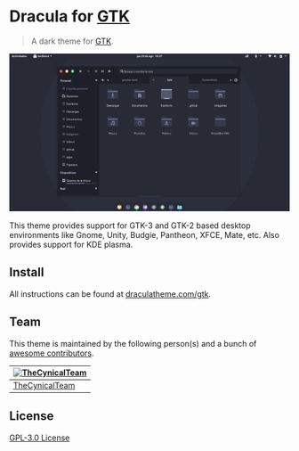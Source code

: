 ﻿# Dracula for [GTK](https://www.gtk.org/)

> A dark theme for [GTK](https://www.gtk.org/).

![Screenshot](./screenshot.png)

This theme provides support for GTK-3 and GTK-2 based desktop environments like Gnome, Unity, Budgie, Pantheon, XFCE, Mate, etc. Also provides support for KDE plasma.

## Install

All instructions can be found at [draculatheme.com/gtk](https://draculatheme.com/gtk).

## Team

This theme is maintained by the following person(s) and a bunch of [awesome contributors](https://github.com/TheCynicalTeam/Dracula-GTK/graphs/contributors).

[![TheCynicalTeam](https://avatars.githubusercontent.com/u/9284733?s=70&v=4)](https://github.com/TheCynicalTeam) | 
--- | 
[TheCynicalTeam](https://github.com/TheCynicalTeam) | 

## License

[GPL-3.0 License](./LICENSE)
